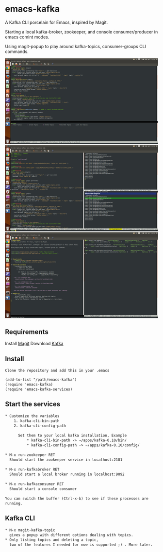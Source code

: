 # emacs-kafka
A Kafka CLI porcelain for Emacs, inspired by Magit.

Starting a local kafka-broker, zookeeper, and console consumer/producer in emacs comint modes.

Using magit-popup to play around kafka-topics, consumer-groups CLI commands.


![Alt text](/images/popup.jpg?raw=true "Kafka Popup Screen")
![Alt text](/images/describe.jpg?raw=true "Describe Topic Screen")
![Alt text](/images/kafka-mode.jpg?raw=true "Kafka Mode Screen")


## Requirements

Install [Magit](https://github.com/magit/magit)
Download [Kafka](https://kafka.apache.org/downloads.html)

## Install
    Clone the repository and add this in your .emacs
	
```
(add-to-list "/path/emacs-kafka")
(require 'emacs-kafka)
(require 'emacs-kafka-services)
```

## Start the services
	* Customize the variables
		1. kafka-cli-bin-path
		2. kafka-cli-config-path

		  Set them to your local kafka installation, Example
			  * kafka-cli-bin-path -> ~/apps/kafka-0.10/bin/
			  * kafka-cli-config-path -> ~/apps/kafka-0.10/config/

	* M-x run-zookeeper RET
	  Should start the zookeeper service in localhost:2181

	* M-x run-kafkabroker RET
	  Should start a local broker running in localhost:9092

	* M-x run-kafkaconsumer RET
	  Should start a console consumer

	You can switch the buffer (Ctrl-x-b) to see if these processes are running.

## Kafka CLI
	* M-x magit-kafka-topic
	  gives a popup with different options dealing with topics.
	* Only listing topics and deleting a topic,
	  two of the features I needed for now is supported ;) . More later.
